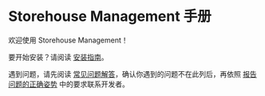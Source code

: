 # Storehouse Management 手册

欢迎使用 Storehouse Management！

要开始安装？请阅读 [安装指南](/setup.md)。

遇到问题，请先阅读 [常见问题解答](/faq.md)，确认你遇到的问题不在此列后，再依照 [报告问题的正确姿势](/report.md) 中的要求联系开发者。
